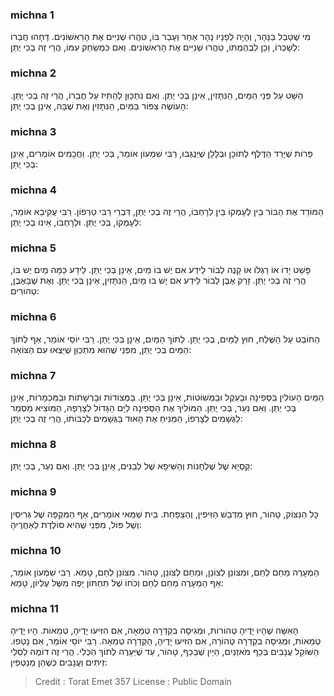 
### michna 1
מִי שֶׁטָּבַל בַּנָּהָר, וְהָיָה לְפָנָיו נָהָר אַחֵר וְעָבַר בּוֹ, טִהֲרוּ שְׁנִיִּים אֶת הָרִאשׁוֹנִים. דָּחָהוּ חֲבֵרוֹ לְשָׁכְרוֹ, וְכֵן לִבְהֶמְתּוֹ, טִהֲרוּ שְׁנִיִּים אֶת הָרִאשׁוֹנִים. וְאִם כִּמְשַׂחֵק עִמּוֹ, הֲרֵי זֶה בְכִי יֻתַּן: 

### michna 2
הַשָּׁט עַל פְּנֵי הַמַּיִם, הַנִּתָּזִין, אֵינָן בְּכִי יֻתַּן. וְאִם נִתְכַּוֵּן לְהַתִּיז עַל חֲבֵרוֹ, הֲרֵי זֶה בְכִי יֻתַּן. הָעוֹשֶׂה צִפּוֹר בַּמַּיִם, הַנִּתָּזִין וְאֶת שֶׁבָּהּ, אֵינָן בְּכִי יֻתַּן: 

### michna 3
פֵּרוֹת שֶׁיָּרַד הַדֶּלֶף לְתוֹכָן וּבְלָלָן שֶׁיְּנֻגְּבוּ, רַבִּי שִׁמְעוֹן אוֹמֵר, בְּכִי יֻתַּן. וַחֲכָמִים אוֹמְרִים, אֵינָן בְּכִי יֻתַּן: 

### michna 4
הַמּוֹדֵד אֶת הַבּוֹר בֵּין לְעָמְקוֹ בֵּין לְרָחְבּוֹ, הֲרֵי זֶה בְכִי יֻתַּן, דִּבְרֵי רַבִּי טַרְפוֹן. רַבִּי עֲקִיבָא אוֹמֵר, לְעָמְקוֹ, בְּכִי יֻתַּן. וּלְרָחְבּוֹ, אֵינוֹ בְכִי יֻתַּן: 

### michna 5
פָּשַׁט יָדוֹ אוֹ רַגְלוֹ אוֹ קָנֶה לְבוֹר לֵידַע אִם יֶשׁ בּוֹ מַיִם, אֵינָן בְּכִי יֻתַּן. לֵידַע כַּמָּה מַיִם יֶשׁ בּוֹ, הֲרֵי זֶה בְכִי יֻתַּן. זָרַק אֶבֶן לְבוֹר לֵידַע אִם יֶשׁ בּוֹ מַיִם, הַנִּתָּזִין, אֵינָן בְּכִי יֻתַּן. וְאֶת שֶׁבָּאֶבֶן, טְהוֹרִים: 

### michna 6
הַחוֹבֵט עַל הַשֶּׁלַח, חוּץ לַמַּיִם, בְּכִי יֻתַּן. לְתוֹךְ הַמַּיִם, אֵינָן בְּכִי יֻתַּן. רַבִּי יוֹסֵי אוֹמֵר, אַף לְתוֹךְ הַמַּיִם בְּכִי יֻתַּן, מִפְּנֵי שֶׁהוּא מִתְכַּוֵּן שֶׁיֵּצְאוּ עִם הַצּוֹאָה: 

### michna 7
הַמַּיִם הָעוֹלִין בַּסְּפִינָה וּבָעֵקֶל וּבַמְּשׁוֹטוֹת, אֵינָן בְּכִי יֻתַּן. בַּמְּצוֹדוֹת וּבָרְשָׁתוֹת וּבַמִּכְמָרוֹת, אֵינָן בְּכִי יֻתַּן. וְאִם נִעֵר, בְּכִי יֻתַּן. הַמּוֹלִיךְ אֶת הַסְּפִינָה לַיָּם הַגָּדוֹל לְצָרְפָהּ, הַמּוֹצִיא מַסְמֵר לַגְּשָׁמִים לְצָרְפוֹ, הַמַּנִּיחַ אֶת הָאוּד בַּגְּשָׁמִים לְכַבּוֹתוֹ, הֲרֵי זֶה בְכִי יֻתַּן: 

### michna 8
קַסְיָא שֶׁל שֻׁלְחָנוֹת וְהַשִּׁיפָא שֶׁל לְבֵנִים, אֵינָן בְּכִי יֻתַּן. וְאִם נִעֵר, בְּכִי יֻתַּן: 

### michna 9
כָּל הַנִּצּוֹק, טָהוֹר, חוּץ מִדְּבַשׁ הַזִּיפִין, וְהַצַּפָּחַת. בֵּית שַׁמַּאי אוֹמְרִים, אַף הַמִּקְפָּה שֶׁל גְּרִיסִין וְשֶׁל פּוֹל, מִפְּנֵי שֶׁהִיא סוֹלֶדֶת לְאַחֲרֶיהָ: 

### michna 10
הַמְעָרֶה מֵחַם לְחַם, וּמִצּוֹנֵן לְצוֹנֵן, וּמֵחַם לְצוֹנֵן, טָהוֹר. מִצּוֹנֵן לְחַם, טָמֵא. רַבִּי שִׁמְעוֹן אוֹמֵר, אַף הַמְעָרֶה מֵחַם לְחַם וְכֹחוֹ שֶׁל תַּחְתּוֹן יָפֶה מִשֶּׁל עֶלְיוֹן, טָמֵא: 

### michna 11
הָאִשָּׁה שֶׁהָיוּ יָדֶיהָ טְהוֹרוֹת, וּמְגִיסָה בִקְדֵרָה טְמֵאָה, אִם הִזִּיעוּ יָדֶיהָ, טְמֵאוֹת. הָיוּ יָדֶיהָ טְמֵאוֹת, וּמְגִיסָה בִקְדֵרָה טְהוֹרָה, אִם הִזִּיעוּ יָדֶיהָ, הַקְּדֵרָה טְמֵאָה. רַבִּי יוֹסֵי אוֹמֵר, אִם נָטְפוּ. הַשּׁוֹקֵל עֲנָבִים בְּכַף מֹאזְנַיִם, הַיַּיִן שֶׁבַּכַּף, טָהוֹר, עַד שֶׁיְּעָרֶה לְתוֹךְ הַכְּלִי. הֲרֵי זֶה דוֹמֶה לְסַלֵּי זֵיתִים וַעֲנָבִים כְּשֶׁהֵן מְנַטְּפִין: 

>Credit : Torat Emet 357
>License : Public Domain 